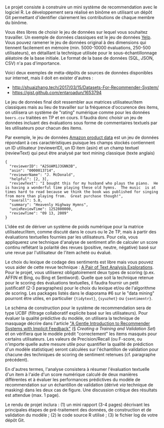 
Le projet consiste à construire un mini système de recommendation avec le logiciel R. Le développement sera réalisé en binôme en utilisant un dépôt Git permettant d'identifier clairement les contributions de chaque membre du binôme.

Vous êtes libres de choisir le jeu de données sur lequel vous souhaitez travailler. Un exemple de données classiques est le jeu de données [Yelp][yelp]. Vous pouvez ramener le jeu de données original à des dimensions qui tiennent facilement en mémoire (min. 5000-10000 évaluations, 250-500 utilisateurs), en détaillant la technique utilisée pour le sous-échantillonnage aléatoire de la base initiale. Le format de la base de données (SQL, JSON, CSV) n'a pas d'importance.

Voici deux exemples de méta-dépôts de sources de données disponibles sur internet, mais il doit en exister d'autres :

- http://shuaizhang.tech/2017/03/15/Datasets-For-Recommender-System/
- https://gist.github.com/entaroadun/1653794

Le jeu de données final doit ressembler aux matrices utilisateur/item classiques mais au lieu de travailler sur la fréquence d'occurence des items, on utilisera un système de "rating" numérique comme pour les données `beers.csv` traitées en TP et en cours. Il faudra donc choisir un jeu de données incluant des évaluations sous forme de commentaires textuels par les utilisateurs pour chacun des items.

Par exemple, le jeu de données [Amazon product data][apd] est un jeu de données répondant à ces caractéristiques puisque les champs stockés contiennent un ID utilisateur (reviewerID), un ID item (asin) et un champ textuel (reviewText) qui peut être analysé par text mining classique (texte anglais)

    {
      "reviewerID": "A2SUAM1J3GNN3B",
      "asin": "0000013714",
      "reviewerName": "J. McDonald",
      "helpful": [2, 3],
      "reviewText": "I bought this for my husband who plays the piano.  He is having a wonderful time playing these old hymns.  The music  is at times hard to read because we think the book was published for singing from more than playing from.  Great purchase though!",
      "overall": 5.0,
      "summary": "Heavenly Highway Hymns",
      "unixReviewTime": 1252800000,
      "reviewTime": "09 13, 2009"
    }

L'idée est de dériver un système de poids numérique pour la matrice utilisateur/item, comme discuté dans le cours ou le 2e TP, mais à partir des évaluations textuelles fournies par les utilisateurs. Pour cela, vous appliquerez une technique d'analyse de sentiment afin de calculer un score continu reflétant la polarité des revues (positive, neutre, négative) basé sur une revue par l'utilisateur de l'item acheté ou évalué. 

Le choix du lexique de codage des sentiments est libre mais vous pouvez vous aider de cette revue technique : [A Pair of Text Analysis Explorations][bing]. Pour le projet, vous utiliserez obligatoirement deux types de scoring (p.ex. AFFIN et Bing, ou Bing et Sentiword). Quelle que soit la technique retenue pour le scoring des évaluations textuelles, il faudra fournir un petit justificatif (2-3 paragraphes) pour le choix du lexique et/ou de l'algorithme de scoring. Les packages listés dans le diaporama #6 sur le "data mining" pourront être utiles, en particulier `{tidytext}`, `{syuzhet}` ou `{sentimentr}`.

Le schéma de construction pour le système de recommendation sera de type UCBF (filtrage collaboratif explicite basé sur les utilisateurs). Pour évaluer la qualité prédictive du modèle, on utilisera la technique de masquage décrire dans l'article ["A Gentle Introduction to Recommender Systems with Implicit Feedback"][girsif] (§ *Creating a Training and Validation Set*) et on vérifiera que le modèle prédit "correctement" les items masqués pour certains utilisateurs. Les valeurs de Precision/Recall (ou F-score, ou n'importe quelle autre mesure utile pour quantifier la qualité de prédiction d'un modèle statistique) seront calculées sur l'échantillon de validation pour chacune des techniques de scoring de sentiment retenues (cf. paragraphe précédent).

En d'autres termes, l'analyse consistera à résumer l'évaluation textuelle d'un item à l'aide d'un score numérique calculé de deux manières différentes et à évaluer les performances prédictives du modèle de recommendation sur un échantillon de validation (dérivé *via* technique de masking) dans les deux cas de figure. Une discussion critique des résultats est attendue (max. 1 page).

Le rendu de projet inclura : (1) un mini rapport (3-4 pages) décrivant les principales étapes de pré-traitement des données, de construction et de validation du modèle ; (2) le code source R utilisé ; (3) le fichier log de votre dépôt Git.

[yelp]: https://www.yelp.com/dataset/
[apd]: http://jmcauley.ucsd.edu/data/amazon/links.html
[bing]: https://towardsdatascience.com/a-pair-of-text-analysis-explorations-fe69cd2324d3
[girsif]: https://jessesw.com/Rec-System/
